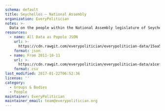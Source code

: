 ```yaml
---
schema: default
title: Seychelles — National Assembly
organization: EveryPolitician
notes: >-
  Data on the people within the National Assembly legislature of Seychelles.
resources:
  - name: All Data as Popolo JSON
    url: >-
      https://cdn.rawgit.com/everypolitician/everypolitician-data/15aa55a5420557f19dc107252ce73679e7efccbc/data/Seychelles/Assembly/ep-popolo-v1.0.json
    format: json
  - name: From 2011-10-11
    url: >-
      https://cdn.rawgit.com/everypolitician/everypolitician-data/a1cef170b662c1feb5ff3f1eb60fa93bb0dd060c/data/Seychelles/Assembly/term-2011.csv
    format: csv
last_modified: 2017-01-22T06:52:36
license: ''
category:
  - Groups & Bodies
  - People
maintainer: EveryPolitician
maintainer_email: team@everypolitician.org
---
```

